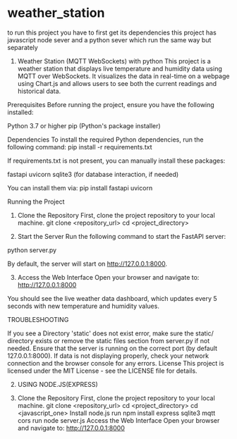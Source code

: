 # weather_station

to run this project you have to first get its dependencies
this project has javascript node sever and a python sever which run the same way but separately
1. Weather Station (MQTT WebSockets) with python
This project is a weather station that displays live temperature and humidity data using MQTT over WebSockets. It visualizes the data in real-time on a webpage using Chart.js and allows users to see both the current readings and historical data.

Prerequisites
Before running the project, ensure you have the following installed:

Python 3.7 or higher
pip (Python's package installer)

Dependencies
To install the required Python dependencies, run the following command:
pip install -r requirements.txt

If requirements.txt is not present, you can manually install these packages:

fastapi
uvicorn
sqlite3 (for database interaction, if needed)

You can install them via:
pip install fastapi uvicorn

Running the Project
1. Clone the Repository
First, clone the project repository to your local machine.
git clone <repository_url>
cd <project_directory>

2. Start the Server
Run the following command to start the FastAPI server:

python server.py

By default, the server will start on http://127.0.0.1:8000.

3. Access the Web Interface
Open your browser and navigate to:
http://127.0.0.1:8000

You should see the live weather data dashboard, which updates every 5 seconds with new temperature and humidity values.

TROUBLESHOOTING

If you see a Directory 'static' does not exist error, make sure the static/ directory exists or remove the static files section from server.py if not needed.
Ensure that the server is running on the correct port (by default 127.0.0.1:8000).
If data is not displaying properly, check your network connection and the browser console for any errors.
License
This project is licensed under the MIT License - see the LICENSE file for details.




2. USING NODE.JS(EXPRESS)

1. Clone the Repository
First, clone the project repository to your local machine.
git clone <repository_url>
cd <project_directory>
    cd <javascript_one>
    Install node.js
    run npm install express sqlite3 mqtt cors
    run node server.js
    Access the Web Interface
        Open your browser and navigate to:
        http://127.0.0.1:8000